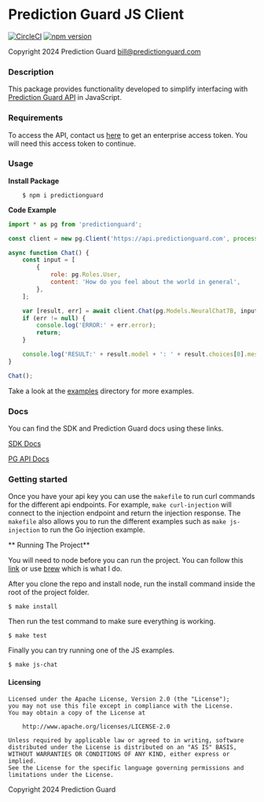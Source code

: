# Prediction Guard JS Client

[![CircleCI](https://dl.circleci.com/status-badge/img/circleci/Cy6tWW4wpE69Ftb8vdTAN9/5WXNdoLm44kpG8i27QSZtA/tree/main.svg?style=svg)](https://dl.circleci.com/status-badge/redirect/circleci/Cy6tWW4wpE69Ftb8vdTAN9/5WXNdoLm44kpG8i27QSZtA/tree/main)
[![npm version](https://img.shields.io/npm/v/predictionguard.svg)](https://www.npmjs.com/package/predictionguard)

Copyright 2024 Prediction Guard
bill@predictionguard.com

### Description

This package provides functionality developed to simplify interfacing with [Prediction Guard API](https://www.predictionguard.com/) in JavaScript.

### Requirements

To access the API, contact us [here](https://www.predictionguard.com/getting-started) to get an enterprise access token. You will need this access token to continue.

### Usage

**Install Package**

```
    $ npm i predictionguard
```

**Code Example**

```js
import * as pg from 'predictionguard';

const client = new pg.Client('https://api.predictionguard.com', process.env.PGKEY);

async function Chat() {
    const input = [
        {
            role: pg.Roles.User,
            content: 'How do you feel about the world in general',
        },
    ];

    var [result, err] = await client.Chat(pg.Models.NeuralChat7B, input, 1000, 1.1);
    if (err != null) {
        console.log('ERROR:' + err.error);
        return;
    }

    console.log('RESULT:' + result.model + ': ' + result.choices[0].message.content);
}

Chat();
```
Take a look at the [examples](https://github.com/predictionguard/js-client/tree/main/examples) directory for more examples.

### Docs

You can find the SDK and Prediction Guard docs using these links.

[SDK Docs](https://predictionguard.github.io/js-client)

[PG API Docs](https://docs.predictionguard.com/docs/getting-started/welcome)

### Getting started

Once you have your api key you can use the `makefile` to run curl commands for the different api endpoints. For example, `make curl-injection` will connect to the injection endpoint and return the injection response. The `makefile` also allows you to run the different examples such as `make js-injection` to run the Go injection example.

** Running The Project**

You will need to node before you can run the project. You can follow this [link](https://nodejs.org/en/download/package-manager) or use [brew](https://formulae.brew.sh/formula/node) which is what I do.

After you clone the repo and install node, run the install command inside the root of the project folder.

```
$ make install
```

Then run the test command to make sure everything is working.

```
$ make test
```

Finally you can try running one of the JS examples.

```
$ make js-chat
```

#### Licensing

```
Licensed under the Apache License, Version 2.0 (the "License");
you may not use this file except in compliance with the License.
You may obtain a copy of the License at

    http://www.apache.org/licenses/LICENSE-2.0

Unless required by applicable law or agreed to in writing, software
distributed under the License is distributed on an "AS IS" BASIS,
WITHOUT WARRANTIES OR CONDITIONS OF ANY KIND, either express or implied.
See the License for the specific language governing permissions and
limitations under the License.
```
Copyright 2024 Prediction Guard
